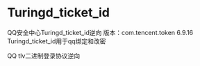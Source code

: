 # Turingd_ticket_id
QQ安全中心Turingd_ticket_id逆向
版本：com.tencent.token 6.9.16
Turingd_ticket_id用于qq绑定和改密

QQ tlv二进制登录协议逆向
